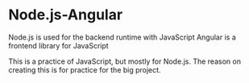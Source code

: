# Node.js-Angular

Node.js is used for the backend runtime with JavaScript
Angular is a frontend library for JavaScript

This is a practice of JavaScript, but mostly for Node.js.
The reason on creating this is for practice for the big project.
